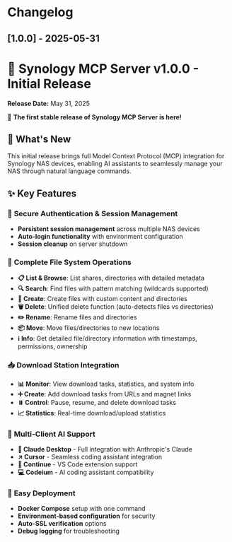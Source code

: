# Changelog

## [1.0.0] - 2025-05-31

# 🎉 Synology MCP Server v1.0.0 - Initial Release

**Release Date:** May 31, 2025

🚀 **The first stable release of Synology MCP Server is here!**

## 🌟 What's New

This initial release brings full Model Context Protocol (MCP) integration for Synology NAS devices, enabling AI assistants to seamlessly manage your NAS through natural language commands.

## ✨ Key Features

### 🔐 **Secure Authentication & Session Management**
- **Persistent session management** across multiple NAS devices
- **Auto-login functionality** with environment configuration
- **Session cleanup** on server shutdown

### 📁 **Complete File System Operations**
- **📋 List & Browse**: List shares, directories with detailed metadata
- **🔍 Search**: Find files with pattern matching (wildcards supported)
- **📝 Create**: Create files with custom content and directories
- **🗑️ Delete**: Unified delete function (auto-detects files vs directories)
- **✏️ Rename**: Rename files and directories
- **📦 Move**: Move files/directories to new locations
- **ℹ️ Info**: Get detailed file/directory information with timestamps, permissions, ownership

### 📥 **Download Station Integration**
- **📊 Monitor**: View download tasks, statistics, and system info
- **➕ Create**: Add download tasks from URLs and magnet links
- **⏸️ Control**: Pause, resume, and delete download tasks
- **📈 Statistics**: Real-time download/upload statistics

### 🤖 **Multi-Client AI Support**
- **🤖 Claude Desktop** - Full integration with Anthropic's Claude
- **↗️ Cursor** - Seamless coding assistant integration
- **🔄 Continue** - VS Code extension support
- **💻 Codeium** - AI coding assistant compatibility

### 🐳 **Easy Deployment**
- **Docker Compose** setup with one command
- **Environment-based configuration** for security
- **Auto-SSL verification** options
- **Debug logging** for troubleshooting